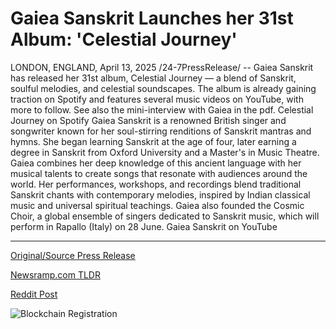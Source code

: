 # Gaiea Sanskrit Launches her 31st Album: 'Celestial Journey'

LONDON, ENGLAND, April 13, 2025 /24-7PressRelease/ -- Gaiea Sanskrit has released her 31st album, Celestial Journey — a blend of Sanskrit, soulful melodies, and celestial soundscapes. The album is already gaining traction on Spotify and features several music videos on YouTube, with more to follow. See also the mini-interview with Gaiea in the pdf.  Celestial Journey on Spotify  Gaiea Sanskrit is a renowned British singer and songwriter known for her soul-stirring renditions of Sanskrit mantras and hymns. She began learning Sanskrit at the age of four, later earning a degree in Sanskrit from Oxford University and a Master's in Music Theatre. Gaiea combines her deep knowledge of this ancient language with her musical talents to create songs that resonate with audiences around the world. Her performances, workshops, and recordings blend traditional Sanskrit chants with contemporary melodies, inspired by Indian classical music and universal spiritual teachings. Gaiea also founded the Cosmic Choir, a global ensemble of singers dedicated to Sanskrit music, which will perform in Rapallo (Italy) on 28 June.  Gaiea Sanskrit on YouTube 

---

[Original/Source Press Release](https://www.24-7pressrelease.com/press-release/521746/gaiea-sanskrit-launches-her-31st-album-celestial-journey)
                    

[Newsramp.com TLDR](https://newsramp.com/curated-news/gaiea-sanskrit-launches-31st-album-celestial-journey-fusing-sanskrit-mantras-and-melodies/ec45c204235429cff6b60d70d28b6311) 

 



[Reddit Post](https://www.reddit.com/r/Lifestyle_Culture/comments/1jy1zcd/gaiea_sanskrit_launches_31st_album_celestial/) 



![Blockchain Registration](https://cdn.newsramp.app/24-7PressRelease/qrcode/254/13/pend3CjP.webp)